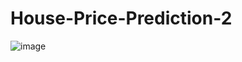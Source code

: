 # House-Price-Prediction-2
![image](https://github.com/user-attachments/assets/425b5ab3-225c-4285-af08-3bb8e65cd176)

